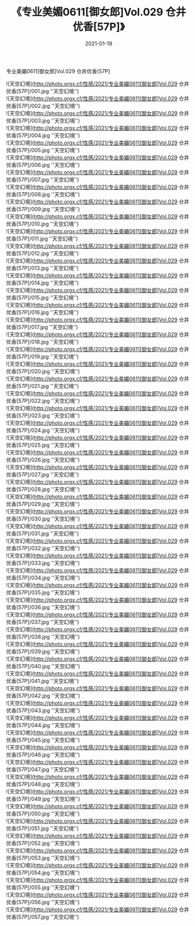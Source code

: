 ﻿---
layout: post
title:  《专业美媚0611[御女郎]Vol.029 仓井优香[57P]》
date:   2021-01-19
image: http://photo.orgx.cf/性感/2021/专业美媚0611[御女郎]Vol.029 仓井优香[57P]/000.jpg
categories: [美女, 性感, 泳衣]
---

专业美媚0611[御女郎]Vol.029 仓井优香[57P]



![天空幻境](http://photo.orgx.cf/性感/2021/专业美媚0611[御女郎]Vol.029 仓井优香[57P]/001.jpg ''天空幻境'') <br>
![天空幻境](http://photo.orgx.cf/性感/2021/专业美媚0611[御女郎]Vol.029 仓井优香[57P]/002.jpg ''天空幻境'') <br>
![天空幻境](http://photo.orgx.cf/性感/2021/专业美媚0611[御女郎]Vol.029 仓井优香[57P]/003.jpg ''天空幻境'') <br>
![天空幻境](http://photo.orgx.cf/性感/2021/专业美媚0611[御女郎]Vol.029 仓井优香[57P]/004.jpg ''天空幻境'') <br>
![天空幻境](http://photo.orgx.cf/性感/2021/专业美媚0611[御女郎]Vol.029 仓井优香[57P]/005.jpg ''天空幻境'') <br>
![天空幻境](http://photo.orgx.cf/性感/2021/专业美媚0611[御女郎]Vol.029 仓井优香[57P]/006.jpg ''天空幻境'') <br>
![天空幻境](http://photo.orgx.cf/性感/2021/专业美媚0611[御女郎]Vol.029 仓井优香[57P]/007.jpg ''天空幻境'') <br>
![天空幻境](http://photo.orgx.cf/性感/2021/专业美媚0611[御女郎]Vol.029 仓井优香[57P]/008.jpg ''天空幻境'') <br>
![天空幻境](http://photo.orgx.cf/性感/2021/专业美媚0611[御女郎]Vol.029 仓井优香[57P]/009.jpg ''天空幻境'') <br>
![天空幻境](http://photo.orgx.cf/性感/2021/专业美媚0611[御女郎]Vol.029 仓井优香[57P]/010.jpg ''天空幻境'') <br>
![天空幻境](http://photo.orgx.cf/性感/2021/专业美媚0611[御女郎]Vol.029 仓井优香[57P]/011.jpg ''天空幻境'') <br>
![天空幻境](http://photo.orgx.cf/性感/2021/专业美媚0611[御女郎]Vol.029 仓井优香[57P]/012.jpg ''天空幻境'') <br>
![天空幻境](http://photo.orgx.cf/性感/2021/专业美媚0611[御女郎]Vol.029 仓井优香[57P]/013.jpg ''天空幻境'') <br>
![天空幻境](http://photo.orgx.cf/性感/2021/专业美媚0611[御女郎]Vol.029 仓井优香[57P]/014.jpg ''天空幻境'') <br>
![天空幻境](http://photo.orgx.cf/性感/2021/专业美媚0611[御女郎]Vol.029 仓井优香[57P]/015.jpg ''天空幻境'') <br>
![天空幻境](http://photo.orgx.cf/性感/2021/专业美媚0611[御女郎]Vol.029 仓井优香[57P]/016.jpg ''天空幻境'') <br>
![天空幻境](http://photo.orgx.cf/性感/2021/专业美媚0611[御女郎]Vol.029 仓井优香[57P]/017.jpg ''天空幻境'') <br>
![天空幻境](http://photo.orgx.cf/性感/2021/专业美媚0611[御女郎]Vol.029 仓井优香[57P]/018.jpg ''天空幻境'') <br>
![天空幻境](http://photo.orgx.cf/性感/2021/专业美媚0611[御女郎]Vol.029 仓井优香[57P]/019.jpg ''天空幻境'') <br>
![天空幻境](http://photo.orgx.cf/性感/2021/专业美媚0611[御女郎]Vol.029 仓井优香[57P]/020.jpg ''天空幻境'') <br>
![天空幻境](http://photo.orgx.cf/性感/2021/专业美媚0611[御女郎]Vol.029 仓井优香[57P]/021.jpg ''天空幻境'') <br>
![天空幻境](http://photo.orgx.cf/性感/2021/专业美媚0611[御女郎]Vol.029 仓井优香[57P]/022.jpg ''天空幻境'') <br>
![天空幻境](http://photo.orgx.cf/性感/2021/专业美媚0611[御女郎]Vol.029 仓井优香[57P]/023.jpg ''天空幻境'') <br>
![天空幻境](http://photo.orgx.cf/性感/2021/专业美媚0611[御女郎]Vol.029 仓井优香[57P]/024.jpg ''天空幻境'') <br>
![天空幻境](http://photo.orgx.cf/性感/2021/专业美媚0611[御女郎]Vol.029 仓井优香[57P]/025.jpg ''天空幻境'') <br>
![天空幻境](http://photo.orgx.cf/性感/2021/专业美媚0611[御女郎]Vol.029 仓井优香[57P]/026.jpg ''天空幻境'') <br>
![天空幻境](http://photo.orgx.cf/性感/2021/专业美媚0611[御女郎]Vol.029 仓井优香[57P]/027.jpg ''天空幻境'') <br>
![天空幻境](http://photo.orgx.cf/性感/2021/专业美媚0611[御女郎]Vol.029 仓井优香[57P]/028.jpg ''天空幻境'') <br>
![天空幻境](http://photo.orgx.cf/性感/2021/专业美媚0611[御女郎]Vol.029 仓井优香[57P]/029.jpg ''天空幻境'') <br>
![天空幻境](http://photo.orgx.cf/性感/2021/专业美媚0611[御女郎]Vol.029 仓井优香[57P]/030.jpg ''天空幻境'') <br>
![天空幻境](http://photo.orgx.cf/性感/2021/专业美媚0611[御女郎]Vol.029 仓井优香[57P]/031.jpg ''天空幻境'') <br>
![天空幻境](http://photo.orgx.cf/性感/2021/专业美媚0611[御女郎]Vol.029 仓井优香[57P]/032.jpg ''天空幻境'') <br>
![天空幻境](http://photo.orgx.cf/性感/2021/专业美媚0611[御女郎]Vol.029 仓井优香[57P]/033.jpg ''天空幻境'') <br>
![天空幻境](http://photo.orgx.cf/性感/2021/专业美媚0611[御女郎]Vol.029 仓井优香[57P]/034.jpg ''天空幻境'') <br>
![天空幻境](http://photo.orgx.cf/性感/2021/专业美媚0611[御女郎]Vol.029 仓井优香[57P]/035.jpg ''天空幻境'') <br>
![天空幻境](http://photo.orgx.cf/性感/2021/专业美媚0611[御女郎]Vol.029 仓井优香[57P]/036.jpg ''天空幻境'') <br>
![天空幻境](http://photo.orgx.cf/性感/2021/专业美媚0611[御女郎]Vol.029 仓井优香[57P]/037.jpg ''天空幻境'') <br>
![天空幻境](http://photo.orgx.cf/性感/2021/专业美媚0611[御女郎]Vol.029 仓井优香[57P]/038.jpg ''天空幻境'') <br>
![天空幻境](http://photo.orgx.cf/性感/2021/专业美媚0611[御女郎]Vol.029 仓井优香[57P]/039.jpg ''天空幻境'') <br>
![天空幻境](http://photo.orgx.cf/性感/2021/专业美媚0611[御女郎]Vol.029 仓井优香[57P]/040.jpg ''天空幻境'') <br>
![天空幻境](http://photo.orgx.cf/性感/2021/专业美媚0611[御女郎]Vol.029 仓井优香[57P]/041.jpg ''天空幻境'') <br>
![天空幻境](http://photo.orgx.cf/性感/2021/专业美媚0611[御女郎]Vol.029 仓井优香[57P]/042.jpg ''天空幻境'') <br>
![天空幻境](http://photo.orgx.cf/性感/2021/专业美媚0611[御女郎]Vol.029 仓井优香[57P]/043.jpg ''天空幻境'') <br>
![天空幻境](http://photo.orgx.cf/性感/2021/专业美媚0611[御女郎]Vol.029 仓井优香[57P]/044.jpg ''天空幻境'') <br>
![天空幻境](http://photo.orgx.cf/性感/2021/专业美媚0611[御女郎]Vol.029 仓井优香[57P]/045.jpg ''天空幻境'') <br>
![天空幻境](http://photo.orgx.cf/性感/2021/专业美媚0611[御女郎]Vol.029 仓井优香[57P]/046.jpg ''天空幻境'') <br>
![天空幻境](http://photo.orgx.cf/性感/2021/专业美媚0611[御女郎]Vol.029 仓井优香[57P]/047.jpg ''天空幻境'') <br>
![天空幻境](http://photo.orgx.cf/性感/2021/专业美媚0611[御女郎]Vol.029 仓井优香[57P]/048.jpg ''天空幻境'') <br>
![天空幻境](http://photo.orgx.cf/性感/2021/专业美媚0611[御女郎]Vol.029 仓井优香[57P]/049.jpg ''天空幻境'') <br>
![天空幻境](http://photo.orgx.cf/性感/2021/专业美媚0611[御女郎]Vol.029 仓井优香[57P]/050.jpg ''天空幻境'') <br>
![天空幻境](http://photo.orgx.cf/性感/2021/专业美媚0611[御女郎]Vol.029 仓井优香[57P]/051.jpg ''天空幻境'') <br>
![天空幻境](http://photo.orgx.cf/性感/2021/专业美媚0611[御女郎]Vol.029 仓井优香[57P]/052.jpg ''天空幻境'') <br>
![天空幻境](http://photo.orgx.cf/性感/2021/专业美媚0611[御女郎]Vol.029 仓井优香[57P]/053.jpg ''天空幻境'') <br>
![天空幻境](http://photo.orgx.cf/性感/2021/专业美媚0611[御女郎]Vol.029 仓井优香[57P]/054.jpg ''天空幻境'') <br>
![天空幻境](http://photo.orgx.cf/性感/2021/专业美媚0611[御女郎]Vol.029 仓井优香[57P]/055.jpg ''天空幻境'') <br>
![天空幻境](http://photo.orgx.cf/性感/2021/专业美媚0611[御女郎]Vol.029 仓井优香[57P]/056.jpg ''天空幻境'') <br>
![天空幻境](http://photo.orgx.cf/性感/2021/专业美媚0611[御女郎]Vol.029 仓井优香[57P]/057.jpg ''天空幻境'') <br>